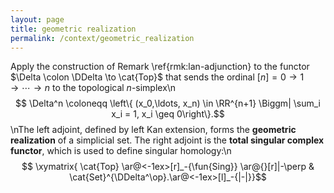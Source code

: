 ```yaml
---
layout: page
title: geometric realization
permalink: /context/geometric_realization
---
```

Apply the construction of Remark \ref{rmk:lan-adjunction} to the functor $\Delta \colon \DDelta \to \cat{Top}$ that sends the ordinal $[n]= 0 \to 1 \to \cdots \to n$ to the topological $n$-simplex\n$$ \Delta^n \coloneqq \left\{ (x_0,\ldots, x_n) \in \RR^{n+1} \Biggm| \sum_i x_i = 1, x_i \geq 0\right\}.$$\nThe left adjoint, defined by left Kan extension, forms the **geometric realization** of a simplicial set. The right adjoint is the **total singular complex functor**, which is used to define singular homology:\n$$ \xymatrix{ \cat{Top} \ar@<-1ex>[r]_-{\fun{Sing}} \ar@{}[r]|-\perp & \cat{Set}^{\DDelta^\op}.\ar@<-1ex>[l]_-{|-|}}$$

